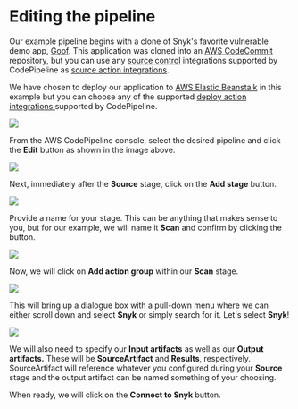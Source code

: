 # Editing the pipeline

Our example pipeline begins with a clone of Snyk's favorite vulnerable demo app, [Goof](https://github.com/snyk/goof). This application was cloned into an [AWS CodeCommit ](https://aws.amazon.com/codecommit/)repository, but you can use any [source control](https://aws.amazon.com/devops/source-control/) integrations supported by CodePipeline as [source action integrations](https://docs.aws.amazon.com/codepipeline/latest/userguide/integrations-action-type.html#integrations-source).

We have chosen to deploy our application to [AWS Elastic Beanstalk](https://aws.amazon.com/elasticbeanstalk/) in this example but you can choose any of the supported [deploy action integrations ](https://docs.aws.amazon.com/codepipeline/latest/userguide/integrations-action-type.html#integrations-deploy)supported by CodePipeline.

![](https://github.com/snyk/user-docs/tree/695c746d1b207ffdf923b84e4590d31b29e2cc73/docs/.gitbook/assets/snyk-codepipeline-01.png)

From the AWS CodePipeline console, select the desired pipeline and click the **Edit** button as shown in the image above.

![](https://github.com/snyk/user-docs/tree/695c746d1b207ffdf923b84e4590d31b29e2cc73/docs/.gitbook/assets/snyk-codepipeline-02.png)

Next, immediately after the **Source** stage, click on the **Add stage** button.

![](https://github.com/snyk/user-docs/tree/695c746d1b207ffdf923b84e4590d31b29e2cc73/docs/.gitbook/assets/snyk-codepipeline-03.png)

Provide a name for your stage. This can be anything that makes sense to you, but for our example, we will name it **Scan** and confirm by clicking the button.

![](https://github.com/snyk/user-docs/tree/695c746d1b207ffdf923b84e4590d31b29e2cc73/docs/.gitbook/assets/snyk-codepipeline-04.png)

Now, we will click on **Add action group** within our **Scan** stage.

![](https://github.com/snyk/user-docs/tree/695c746d1b207ffdf923b84e4590d31b29e2cc73/docs/.gitbook/assets/snyk-codepipeline-05.png)

This will bring up a dialogue box with a pull-down menu where we can either scroll down and select **Snyk** or simply search for it. Let's select **Snyk**!

![](https://github.com/snyk/user-docs/tree/695c746d1b207ffdf923b84e4590d31b29e2cc73/docs/.gitbook/assets/snyk-codepipeline-06.png)

We will also need to specify our **Input artifacts** as well as our **Output artifacts.** These will be **SourceArtifact** and **Results**, respectively. SourceArtifact will reference whatever you configured during your **Source** stage and the output artifact can be named something of your choosing.

When ready, we will click on the **Connect to Snyk** button.

